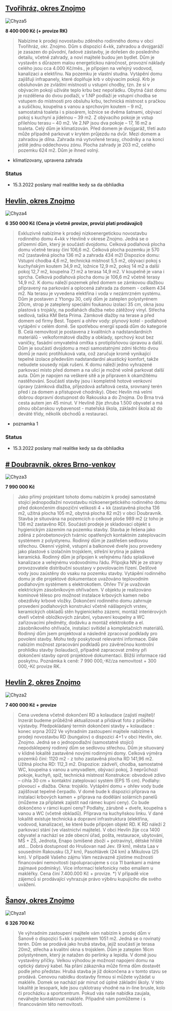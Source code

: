 ## [Tvořihráz, okres Znojmo](https://www.sreality.cz/detail/prodej/dum/rodinny/tvorihraz--/842344540)
![Chyza5](attachments/chyza5.png)

**8 400 000 Kč (+ provize RK)**
>Nabízíme k prodeji novostavbu zděného rodinného domu v obci Tvořihráz, okr. Znojmo. Dům s dispozicí 4+kk, zahradou a dvojgaráží je zasazen do původní, řadové zástavby, je dořešen do posledního detailu, včetně zahrady, a noví majitelé budou jen bydlet. Dům je vystavěn s důrazem malou energetickou náročnost, provozní náklady celého jsou cca 4.000 Kč/měs., je připojen na veřejný vodovod, kanalizaci a elektřinu. Na pozemku je vlastní studna. Vytápění domu zajišťuji infrapanely, které doplňuje krb v obývacím pokoji. Krb je obsluhován ze zvláštní místnosti u vstupní chodby, tzn. že si v obývacím pokoji užíváte teplo krbu bez nepořádku. Obytná část domu je rozdělena do dvou podlaží, v 1.NP podlaží je vstupní chodba se vstupem do místnosti pro obsluhu krbu, technická místnost s pračkou a sušičkou, koupelna s vanou a sprchovým koutem – 9 m2, samostatná toaleta i s pisoárem, ložnice se dvěma šatnami, obývací pokoj s kuchyní a jídelnou – 39 m2. Z obývacího pokoje je vstup přilehlou terasu – 40 m2. Ve 2.NP jsou dva pokoje – 17, 16 m2 a toaleta. Celý dům je klimatizován. Před domem je dvojgaráž, třetí auto může případně parkovat v krytém průjezdu na dvůr. Mezi domem a zahradou je dílna. Zahrada má vytvořené terasy, chodníky a na konci ještě jednu oddechovou zónu. Plocha zahrady je 203 m2, celého pozemku 624 m2. Dům je ihned volný.
- klimatizovany, upravena zahrada
### Status
- 15.3.2022 poslany mail realitke kedy sa da obhliadka
## [Hevlín, okres Znojmo](https://www.sreality.cz/detail/prodej/dum/rodinny/hevlin-hevlin-/4114086236)
![Chyza4](attachments/chyza4.png)

**6 350 000 Kč (Cena je včetně provize, provizi platí prodávající)**
>Exkluzivně nabízíme k prodeji nízkoenergetickou novostavbu rodinného domu 4+kk v Hevlíně v okrese Znojmo. Jedná se o přízemní dům, který je součástí dvojdomu. Celková podlahová plocha domu včetně terasy činí 106,6 m2. Celková plocha pozemku je 570 m2 (zastavěná plocha 136 m2 a zahrada 434 m2)
Dispozice domu:
Vstupní chodba 4,6 m2, technická místnost 5,5 m2, obývací pokoj s kuchyňským koutem 34,9 m2, ložnice 12,9 m2, pokoj 14 m2 a další pokoj 12,7 m2, koupelna 7,1 m2 a terasa 14,9 m2. V koupelně je vana i sprcha. Celková podlahová plocha domu je 106,6 m2 včetně terasy 14,9 m2. K domu náleží pozemek před domem se zámkovou dlažbou připravený na parkování a oplocená zahrada za domem - celkem 434 m2. Na terasu je vyvedena elektřina i voda v nezámrzném systému.
Dům je postaven z Ytongu 30, celý dům je zateplen polystyrénem 20cm, strop je zateplený speciální foukanou izolací 35 cm, okna jsou plastová s trojskly, na podlahách dlažba nebo zátěžový vinyl. Střecha sedlová, taška KM Beta Prima. Zámkové dlažby na terase a před domem od firmy Best.
Topení a ohřev vody: plynový kotel - podlahové vytápění v celém domě. Se spotřebou energií spadá dům do kategorie B. Celá nemovitost je postavena z kvalitních a nadstandardních materiálů - velkoformátové dlažby a obklady, sprchový kout bez vaničky, fasádní omyvatelná omítka s protiplísňovou úpravou a další.
Dům je součástí dvojdomu a mezi samostatnými zdmi těchto dvou domů je navíc protihluková vata, což zaručuje kromě vynikající tepelné izolace především nadstandardní akustický komfort, takže nebudete sousedy nijak rušeni.
K domu náleží jedno vyhrazené parkovací místo před domem a na ulici je možné volně parkovat další auta.
Dům je napojen na veškeré sítě a je připraven k okamžitému nastěhování. Součástí stavby jsou i kompletně hotové venkovní úpravy (zámková dlažba, příjezdová asfaltová cesta, srovnaný terén před i za domem a přístupové chodníky).
Obec Hevlín má velmi dobrou dopravní dostupnost do Rakouska a do Znojma. Do Brna trvá cesta autem jen 45 minut. V Hevlíně žije zhruba 1.500 obyvatel a má plnou občanskou vybavenost - mateřská škola, základní škola až do deváté třídy, několik obchodů a restaurací.

- poznamka 1
### Status
- 15.3.2022 poslany mail realitke kedy sa da obhliadka

## [# Doubravník, okres Brno-venkov](https://www.sreality.cz/detail/prodej/dum/rodinny/doubravnik--/3814209628)
![Chyza3](attachments/chyza3.png)

**7 990 000 Kč**
>Jako přímý projektant tohoto domu nabízím k prodeji samostatně stojící jednopodlažní novostavbu nízkoenergetického rodinného domu před dokončením dispoziční velikosti 4 + kk (zastavěná plocha 136 m2, užitná plocha 105 m2, obytná plocha 82 m2) v obci Doubravník. Stavba je situována na pozemcích o celkové ploše 989 m2 (z toho je 136 m2 zastavěno RD). Součástí prodeje je skladovací objekt s hygienickým zázemím na pozemku stavby.
Stavba je řešena jako zděná z pórobetonových tvárnic opatřených kontaktním zateplovacím systémem z polystyrenu. Rodinný dům je zastřešen sedlovou střechou. Okenní výplně, vstupní a balkonové dveře jsou provedeny jako plastové s izolačním trojsklem, střešní krytina je pálená keramická.
Rodinný dům je připojen k veřejnému řádu splaškové kanalizace a veřejnému vodovodnímu řádu. Přípojka NN je ze strany provozovatele distribuční soustavy v povolovacím řízení. Dešťové vody jsou zaústěny do vsaku na pozemku stavby.
Vytápění rodinného domu je dle projektové dokumentace uvažováno teplovodním podlahovým systémem s elektrokotlem. Ohřev TV je uvažován elektrickým zásobníkovým ohřívačem. V objektu je realizováno komínové těleso pro možnost instalace krbových kamen nebo obezdívky krbové vložky.
Dokončení rodinného domu zahrnuje provedení podlahových konstrukcí včetně nášlapných vrstev, keramických obkladů stěn hygienického zázemí, montáž interiérových dveří včetně obložkových zárubní, vybavení koupelny a WC zařizovacími předměty, dodávku a montáž elektrokotle a el. zásobníkového ohřívače, instalaci svítidel a kompletačních materiálů.
Rodinný dům jsem projektoval a následně zpracoval podklady pro povolení stavby. Mohu tedy poskytovat relevantní informace. Dále nabízím možnost zpracování podkladů pro závěrečnou kontrolní prohlídku stavby (kolaudaci), případně zapracovat změny při dokončení stavby oproti projektové dokumentaci. Bližší informace rád poskytnu. Poznámka k ceně: 7 990 000,-Kč/za nemovitost + 300 000,-Kč provize RK.

## [Hevlín 2, okres Znojmo](https://www.sreality.cz/detail/prodej/dum/rodinny/hevlin--/77433180)
![Chyza2](attachments/chyza2.png)

**7 400 000 Kč + provize**
>Cena uvedena včetně dokončení RD a kolaudace (zajistí majitel)!
Inzerát budeme průběžně aktualizovat a přidávat foto z průběhu výstavby.
Předpokládaný termín dokončení stavby + kolaudace : konec srpna 2022
Ve výhradním zastoupení majitele nabízíme k prodeji novostavbu RD (bungalov) o dispozici 4+1 v obci Hevlín, okr. Znojmo. Jedná se o jednopodlažní (samostatně stojící) nepodsklepený rodinný dům se sedlovou střechou. Dům je situovaný v klidné lokalitě zastavěné novými rodinnými domy.
Celková výměra pozemků činí: 1120 m2 - z toho zastavěná plocha RD 141,96 m2.
Užitná plocha RD: 112,3 m2.
Dispozice: zádveří, chodba, samostatné WC, koupelna s vanou a umyvadlem, obývací pokoj, 3 neprůchozí pokoje, kuchyň, spíž, technická místnost
Konstrukce: obvodové zdivo – cihla 30 cm + kontaktní zateplovací systém (EPS 15 cm). Podlahy: plovoucí + dlažba. Okna: trojsklo.
Vytápění domu + ohřev vody bude zajišťovat tepelné čerpadlo. V domě bude k dispozici příprava na instalaci krbových kamen + příprava na dodělání solárních panelů (můžeme za příplatek zajistit nad rámec kupní ceny).
Co bude dokončeno v rámci kupní ceny?
Podlahy, zárubně + dveře, koupelna s vanou a WC (včetně obkladů).
Příprava na kuchyňskou linku.
V dané lokalitě existuje technická a dopravní infrastruktura (elektřina, vodovod, kanalizace), ke které bude připojen objekt RD.
K RD náleží 2 parkovací stání (ve vlastnictví majitele).
V obci Hevlín žije cca 1400 obyvatel a nachází se zde obecní úřad, pošta, restaurace, ubytování, MŠ + ZŠ, Jednota, Enapo (smíšené zboží + potraviny), dětské hřiště atd…
Dobrá dostupnost do Hrušovan nad Jev. (9 km), města Laa v sousedním Rakousku (3,7 km), Pasohlávek (24 km) a Mikulova (25 km).
V případě Vašeho zájmu Vám nezávazně zjistíme možnosti financování nemovitosti (spolupracujeme s cca 11 bankami a máme zajímavé podmínky).
Více informací telefonicky nebo emailem u makléřky.
Cena činí 7.400.000 Kč + provize.
*) V případě více zájemců si prodávající vyhrazuje právo výběru kupujícího dle svého uvážení.

## [Šanov, okres Znojmo](https://www.sreality.cz/detail/prodej/dum/rodinny/sanov--/3251915356)
![Chyza1](attachments/chyza1.png)

**6 326 700 Kč**
>Ve výhradním zastoupení majitele vám nabízím k prodej dům v Šanově o dispozici 5+kk s pozemkem 1051 m2. Jedná se o rovinatý terén. Dům se prodává jako hrubá stavba, jejíž součástí je terasa 20m2, střecha a kvalitní okna s trojsklem. Dům je zateplen 16cm polystyrénem, který je natažen do perlinky a lepidla. V domě jsou vystavěny příčky. Velkou výhodou je možnost napojení domu na optický datový kabel. Na přání zákazníka může firma dům dostavět podle jeho představ. Hrubá stavba je již dokončena a v tomto stavu se prodává. Cenovou nabídku dostavby firmou si můžete vyžádat u makléře. Domek se nachází pár minut od úplné základní školy. V této lokalitě je lesopark, kde jsou cyklotrasy vhodné na in-line brusle, kolo či procházku a sportcentrum. Pokud vás naše nabídka zaujala, neváhejte kontaktovat makléře. Případně vám pomůžeme i s financováním této nemovitosti.
